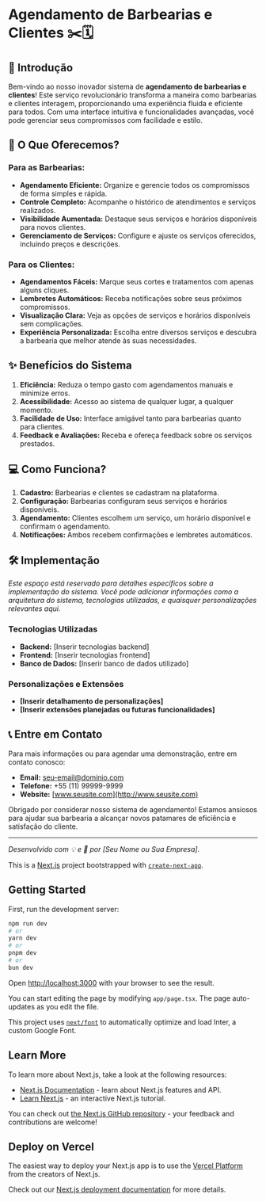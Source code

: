 # Agendamento de Barbearias e Clientes ✂️🗓️

## 📢 Introdução

Bem-vindo ao nosso inovador sistema de **agendamento de barbearias e clientes**! Este serviço revolucionário transforma a maneira como barbearias e clientes interagem, proporcionando uma experiência fluida e eficiente para todos. Com uma interface intuitiva e funcionalidades avançadas, você pode gerenciar seus compromissos com facilidade e estilo.

## 🚀 **O Que Oferecemos?**

### **Para as Barbearias:**

- **Agendamento Eficiente:** Organize e gerencie todos os compromissos de forma simples e rápida.
- **Controle Completo:** Acompanhe o histórico de atendimentos e serviços realizados.
- **Visibilidade Aumentada:** Destaque seus serviços e horários disponíveis para novos clientes.
- **Gerenciamento de Serviços:** Configure e ajuste os serviços oferecidos, incluindo preços e descrições.

### **Para os Clientes:**

- **Agendamentos Fáceis:** Marque seus cortes e tratamentos com apenas alguns cliques.
- **Lembretes Automáticos:** Receba notificações sobre seus próximos compromissos.
- **Visualização Clara:** Veja as opções de serviços e horários disponíveis sem complicações.
- **Experiência Personalizada:** Escolha entre diversos serviços e descubra a barbearia que melhor atende às suas necessidades.

## ✨ **Benefícios do Sistema**

1. **Eficiência:** Reduza o tempo gasto com agendamentos manuais e minimize erros.
2. **Acessibilidade:** Acesso ao sistema de qualquer lugar, a qualquer momento.
3. **Facilidade de Uso:** Interface amigável tanto para barbearias quanto para clientes.
4. **Feedback e Avaliações:** Receba e ofereça feedback sobre os serviços prestados.

## 💻 **Como Funciona?**

1. **Cadastro:** Barbearias e clientes se cadastram na plataforma.
2. **Configuração:** Barbearias configuram seus serviços e horários disponíveis.
3. **Agendamento:** Clientes escolhem um serviço, um horário disponível e confirmam o agendamento.
4. **Notificações:** Ambos recebem confirmações e lembretes automáticos.

## 🛠️ **Implementação**

*Este espaço está reservado para detalhes específicos sobre a implementação do sistema. Você pode adicionar informações como a arquitetura do sistema, tecnologias utilizadas, e quaisquer personalizações relevantes aqui.*

### **Tecnologias Utilizadas**

- **Backend:** [Inserir tecnologias backend]
- **Frontend:** [Inserir tecnologias frontend]
- **Banco de Dados:** [Inserir banco de dados utilizado]

### **Personalizações e Extensões**

- **[Inserir detalhamento de personalizações]**
- **[Inserir extensões planejadas ou futuras funcionalidades]**

## 📞 **Entre em Contato**

Para mais informações ou para agendar uma demonstração, entre em contato conosco:

- **Email:** [seu-email@dominio.com](mailto:seu-email@dominio.com)
- **Telefone:** +55 (11) 99999-9999
- **Website:** [www.seusite.com](http://www.seusite.com)

Obrigado por considerar nosso sistema de agendamento! Estamos ansiosos para ajudar sua barbearia a alcançar novos patamares de eficiência e satisfação do cliente.

---

*Desenvolvido com 💡 e 🚀 por [Seu Nome ou Sua Empresa].*




This is a [Next.js](https://nextjs.org/) project bootstrapped with [`create-next-app`](https://github.com/vercel/next.js/tree/canary/packages/create-next-app).

## Getting Started

First, run the development server:

```bash
npm run dev
# or
yarn dev
# or
pnpm dev
# or
bun dev
```

Open [http://localhost:3000](http://localhost:3000) with your browser to see the result.

You can start editing the page by modifying `app/page.tsx`. The page auto-updates as you edit the file.

This project uses [`next/font`](https://nextjs.org/docs/basic-features/font-optimization) to automatically optimize and load Inter, a custom Google Font.

## Learn More

To learn more about Next.js, take a look at the following resources:

- [Next.js Documentation](https://nextjs.org/docs) - learn about Next.js features and API.
- [Learn Next.js](https://nextjs.org/learn) - an interactive Next.js tutorial.

You can check out [the Next.js GitHub repository](https://github.com/vercel/next.js/) - your feedback and contributions are welcome!

## Deploy on Vercel

The easiest way to deploy your Next.js app is to use the [Vercel Platform](https://vercel.com/new?utm_medium=default-template&filter=next.js&utm_source=create-next-app&utm_campaign=create-next-app-readme) from the creators of Next.js.

Check out our [Next.js deployment documentation](https://nextjs.org/docs/deployment) for more details.
